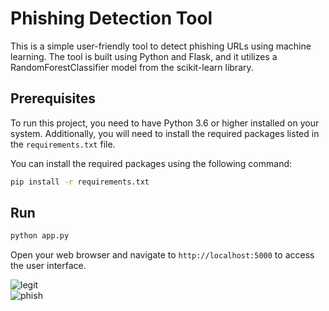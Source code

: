 # Phishing Detection Tool

This is a simple user-friendly tool to detect phishing URLs using machine learning. The tool is built using Python and Flask, and it utilizes a RandomForestClassifier model from the scikit-learn library.

## Prerequisites

To run this project, you need to have Python 3.6 or higher installed on your system. Additionally, you will need to install the required packages listed in the `requirements.txt` file.

You can install the required packages using the following command:

```bash
pip install -r requirements.txt
```
## Run
```bash
python app.py
```

Open your web browser and navigate to `http://localhost:5000` to access the user interface. <br>

![legit](https://i.imgur.com/DqrVKLK.png)<br>
![phish](https://i.imgur.com/fWOBlg6.png)
